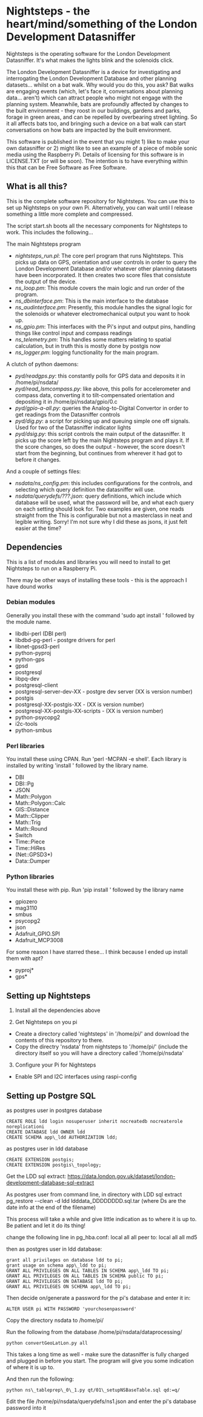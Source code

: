 # Nightsteps - the heart/mind/something of the London Development Datasniffer

Nightsteps is the operating software for the London Development Datasniffer. It's what makes the lights blink and 
the solenoids click.

The London Development Datasniffer is a device for investigating and interrogating the London Development Database and other
planning datasets... whilst on a bat walk. Why would you do this, you ask? Bat walks are engaging events (which, let's face 
it, conversations about planning data... aren't) which can attract people who might not engage with the planning system.
Meanwhile, bats are profoundly affected by changes to the built environment - they roost in our buildings, gardens and parks,
forage in green areas, and can be repelled by overbearing street lighting. So it all affects bats too, and bringing such
a device on a bat walk can start conversations on how bats are impacted by the built environment.

This software is published in the event that you might 1) like to make your own datasniffer or 2) might like to see an 
example of a piece of mobile sonic media using the Raspberry Pi. Details of licensing for this software is in LICENSE.TXT
(or will be soon). The intention is to have everything within this that can be Free Software as Free Software.

## What is all this?

This is the complete software repository for Nightsteps. You can use this to set up Nightsteps on your own Pi. Alternatively,
you can wait until I release something a little more complete and compressed.

The script start.sh boots all the necessary components for Nightsteps to work. This includes the following...

The main Nightsteps program

* *nightsteps_run.pl*: The core perl program that runs Nightsteps. This picks up data on GPS, orientation and user controls
in order to query the London Development Database and/or whatever other planning datasets have been incorporated. It then creates
two score files that consistute the output of the device.
* *ns_loop.pm*: This module covers the main logic and run order of the program.
* *ns_dbinterface.pm*: This is the main interface to the database
* *ns_audinterface.pm*: Presently, this module handles the signal logic for the solenoids or whatever electromechanical output
  you want to hook up.
* *ns_gpio.pm*: This interfaces with the Pi's input and output pins, handling things like control input and compass readings
* *ns_telemetry.pm*: This handles some matters relating to spatial calculation, but in truth this is mostly done by postgis now
* *ns_logger.pm*: logging functionality for the main program.

A clutch of python daemons:

* *pyd/readgps.py*: this constantly polls for GPS data and deposits it in /home/pi/nsdata/
* *pyd/read_lsmcompass.py*: like above, this polls for accelerometer and compass data, converting it to tilt-compensated orientation and 
depositing it in /home/pi/nsdata/gpio/0.c
* *pyd/gpio-a-all.py*: queries the Analog-to-Digital Convertor in order to get readings from the Datasniffer controls
* *pyd/dig.py*: a script for picking up and queuing simple one off signals. Used for two of the Datasniffer indicator lights
* *pyd/dsig.py*: this script controls the main output of the datasniffer. It picks up the score left by the main Nightsteps program and 
plays it. If the score changes, so does the output - however, the score doesn't start from the beginning, but continues from wherever
it had got to before it changes.

And a couple of settings files:

* *nsdata/ns_config.pm*: this includes configurations for the controls, and selecting which query definition the datasniffer will use.
* *nsdata/querydefs/???.json*: query definitions, which include which database will be used, what the password will be, and what each query on each setting
should look for. Two examples are given, one reads straight from the This is configurable but not a masterclass in neat and legible writing. Sorry! I'm not
sure why I did these as jsons, it just felt easier at the time?


## Dependencies

This is a list of modules and libraries you will need to install to get Nightsteps to run on a Raspberry Pi.

There may be other ways of installing these tools - this is the approach I have dound works

### Debian modules

Generally you install these with the command 'sudo apt install ' followed by the module name.

* libdbi-perl (DBI perl)
* libdbd-pg-perl - postgre drivers for perl
* libnet-gpsd3-perl
* python-pyproj
* python-gps
* gpsd
* postgresql 
* libpq-dev 
* postgresql-client
* postgresql-server-dev-XX - postgre dev server (XX is version number)
* postgis
* postgresql-XX-postgis-XX  - (XX is version number)
* postgresql-XX-postgis-XX-scripts  - (XX is version number)
* python-psycopg2
* i2c-tools
* python-smbus

### Perl libraries

You install these using CPAN. Run 'perl -MCPAN -e shell'. Each library is installed by writing 'install ' followed by the library name.

* DBI
* DBI::Pg
* JSON
* Math::Polygon
* Math::Polygon::Calc
* GIS::Distance
* Math::Clipper
* Math::Trig
* Math::Round
* Switch
* Time::Piece
* Time::HiRes
* \(Net::GPSD3\*\)
* Data::Dumper

### Python libraries

You install these with pip. Run 'pip install ' followed by the library name

* gpiozero
* mag3110
* smbus
* psycopg2
* json
* Adafruit\_GPIO.SPI
* Adafruit\_MCP3008

For some reason I have starred these... I think because I ended up install them with apt?

* pyproj\*
* gps\*

## Setting up Nightsteps

1) Install all the dependencies above

2) Get Nightsteps on you pi

* Create a directory called 'nightsteps' in '/home/pi/' and download the contents of this repository to there.
* Copy the directry 'nsdata' from nightsteps to '/home/pi/' (include the directory itself so you will have a directory
called '/home/pi/nsdata'

3) Configure your Pi for Nightsteps
* Enable SPI and I2C interfaces using raspi-config



## Setting up Postgre SQL

as postgres user in postgres database
```
CREATE ROLE ldd login nosuperuser inherit nocreatedb nocreaterole noreplicationi
CREATE DATABASE ldd OWNER ldd
CREATE SCHEMA app\_ldd AUTHORIZATION ldd;
```

as postgres user in ldd database
```
CREATE EXTENSION postgis;
CREATE EXTENSION postgis\_topology;
```

Get the LDD sql extract: https://data.london.gov.uk/dataset/london-development-database-sql-extract

As postgres user from command line, in directory with LDD sql extract
pg\_restore --clean -d ldd ldddata\_DDDDDDDD.sql.tar (where Ds are the date info at the end of the filename)

This process will take a while and give little indication as to where it is up to. Be patient and let it do its thing!

change the following line in pg\_hba.conf:
local   all    all     peer
to:
local   all    all     md5

then as postgres user in ldd database:
````
grant all privileges on database ldd to pi;
grant usage on schema app\_ldd to pi;
GRANT ALL PRIVILEGES ON ALL TABLES IN SCHEMA app\_ldd TO pi;
GRANT ALL PRIVILEGES ON ALL TABLES IN SCHEMA public TO pi;
GRANT ALL PRIVILEGES ON DATABASE ldd TO pi;
GRANT ALL PRIVILEGES ON SCHEMA app\_ldd TO pi;
````

Then decide on/generate a password for the pi's database and enter it in:

```
ALTER USER pi WITH PASSWORD 'yourchosenpassword'
```

Copy the directory nsdata to /home/pi/

Run the following from the database /home/pi/nsdata/dataprocessing/

```
python convertGeoLatLon.py all
```

This takes a long time as well - make sure the datasniffer is fully charged and plugged in before you start. 
The program will give you some indication of where it is up to.

And then run the following:

```
python ns\_tableprep\_0\_1.py qt/01\_setupNSBaseTable.sql qd:=q/
```

Edit the file /home/pi/nsdata/querydefs/ns1.json and enter the pi's database password into it
